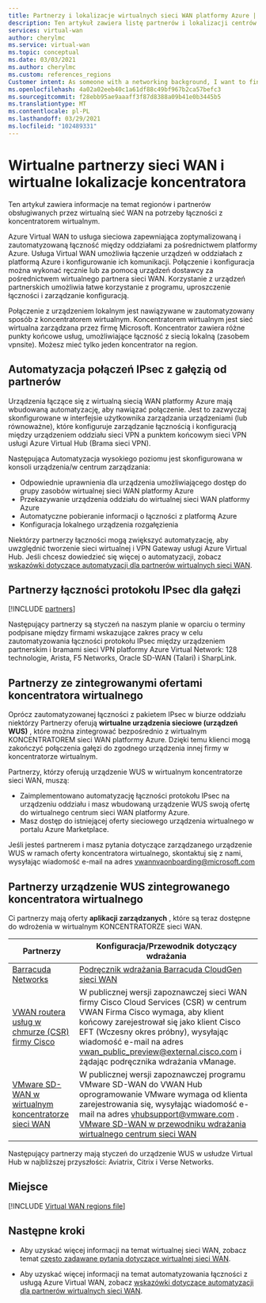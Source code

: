 ```yaml
---
title: Partnerzy i lokalizacje wirtualnych sieci WAN platformy Azure | Microsoft Docs
description: Ten artykuł zawiera listę partnerów i lokalizacji centrów wirtualnych sieci WAN platformy Azure.
services: virtual-wan
author: cherylmc
ms.service: virtual-wan
ms.topic: conceptual
ms.date: 03/03/2021
ms.author: cherylmc
ms.custom: references_regions
Customer intent: As someone with a networking background, I want to find a Virtual WAN partner
ms.openlocfilehash: 4a02a02eeb40c1a61df88c49bf967b2ca57befc3
ms.sourcegitcommit: f28ebb95ae9aaaff3f87d8388a09b41e0b3445b5
ms.translationtype: MT
ms.contentlocale: pl-PL
ms.lasthandoff: 03/29/2021
ms.locfileid: "102489331"
---
```

# <a name="virtual-wan-partners-and-virtual-hub-locations"></a>Wirtualne partnerzy sieci WAN i wirtualne lokalizacje koncentratora

Ten artykuł zawiera informacje na temat regionów i partnerów obsługiwanych przez wirtualną sieć WAN na potrzeby łączności z koncentratorem wirtualnym.

Azure Virtual WAN to usługa sieciowa zapewniająca zoptymalizowaną i zautomatyzowaną łączność między oddziałami za pośrednictwem platformy Azure. Usługa Virtual WAN umożliwia łączenie urządzeń w oddziałach z platformą Azure i konfigurowanie ich komunikacji. Połączenie i konfiguracja można wykonać ręcznie lub za pomocą urządzeń dostawcy za pośrednictwem wirtualnego partnera sieci WAN. Korzystanie z urządzeń partnerskich umożliwia łatwe korzystanie z programu, uproszczenie łączności i zarządzanie konfiguracją.

Połączenie z urządzeniem lokalnym jest nawiązywane w zautomatyzowany sposób z koncentratorem wirtualnym. Koncentratorem wirtualnym jest sieć wirtualna zarządzana przez firmę Microsoft. Koncentrator zawiera różne punkty końcowe usług, umożliwiające łączność z siecią lokalną (zasobem vpnsite). Możesz mieć tylko jeden koncentrator na region.

## <a name="branch-ipsec-connectivity-automation-from-partners"></a><a name="automation"></a>Automatyzacja połączeń IPsec z gałęzią od partnerów

Urządzenia łączące się z wirtualną siecią WAN platformy Azure mają wbudowaną automatyzację, aby nawiązać połączenie. Jest to zazwyczaj skonfigurowane w interfejsie użytkownika zarządzania urządzeniami (lub równoważne), które konfiguruje zarządzanie łącznością i konfiguracją między urządzeniem oddziału sieci VPN a punktem końcowym sieci VPN usługi Azure Virtual Hub (Brama sieci VPN).

Następująca Automatyzacja wysokiego poziomu jest skonfigurowana w konsoli urządzenia/w centrum zarządzania:

* Odpowiednie uprawnienia dla urządzenia umożliwiającego dostęp do grupy zasobów wirtualnej sieci WAN platformy Azure
* Przekazywanie urządzenia oddziału do wirtualnej sieci WAN platformy Azure
* Automatyczne pobieranie informacji o łączności z platformą Azure
* Konfiguracja lokalnego urządzenia rozgałęzienia 

Niektórzy partnerzy łączności mogą zwiększyć automatyzację, aby uwzględnić tworzenie sieci wirtualnej i VPN Gateway usługi Azure Virtual Hub. Jeśli chcesz dowiedzieć się więcej o automatyzacji, zobacz [wskazówki dotyczące automatyzacji dla partnerów wirtualnych sieci WAN](virtual-wan-configure-automation-providers.md).

## <a name="branch-ipsec-connectivity-partners"></a><a name="partners"></a>Partnerzy łączności protokołu IPsec dla gałęzi

[!INCLUDE [partners](../../includes/virtual-wan-partners-include.md)]

Następujący partnerzy są styczeń na naszym planie w oparciu o terminy podpisane między firmami wskazujące zakres pracy w celu zautomatyzowania łączności protokołu IPsec między urządzeniem partnerskim i bramami sieci VPN platformy Azure Virtual Network: 128 technologie, Arista, F5 Networks, Oracle SD-WAN (Talari) i SharpLink.

## <a name="partners-with-integrated-virtual-hub-offerings"></a>Partnerzy ze zintegrowanymi ofertami koncentratora wirtualnego

Oprócz zautomatyzowanej łączności z pakietem IPsec w biurze oddziału niektórzy Partnerzy oferują **wirtualne urządzenia sieciowe (urządzeń WUS)** , które można zintegrować bezpośrednio z wirtualnym KONCENTRATOREM sieci WAN platformy Azure.  Dzięki temu klienci mogą zakończyć połączenia gałęzi do zgodnego urządzenia innej firmy w koncentratorze wirtualnym.  

Partnerzy, którzy oferują urządzenie WUS w wirtualnym koncentratorze sieci WAN, muszą:

* Zaimplementowano automatyzację łączności protokołu IPsec na urządzeniu oddziału i masz wbudowaną urządzenie WUS swoją ofertę do wirtualnego centrum sieci WAN platformy Azure.
* Masz dostęp do istniejącej oferty sieciowego urządzenia wirtualnego w portalu Azure Marketplace.

Jeśli jesteś partnerem i masz pytania dotyczące zarządzanego urządzenie WUS w ramach oferty koncentratora wirtualnego, skontaktuj się z nami, wysyłając wiadomość e-mail na adres vwannvaonboarding@microsoft.com

## <a name="integrated-virtual-hub-nva-partners"></a>Partnerzy urządzenie WUS zintegrowanego koncentratora wirtualnego

Ci partnerzy mają oferty **aplikacji zarządzanych** , które są teraz dostępne do wdrożenia w wirtualnym KONCENTRATORZE sieci WAN.

|Partnerzy|Konfiguracja/Przewodnik dotyczący wdrażania|
|---|---|
|[Barracuda Networks](https://azuremarketplace.microsoft.com/en-us/marketplace/apps/barracudanetworks.barracuda_cloudgenwan_gateway?tab=Overviewus/marketplace/apps/barracudanetworks.barracuda_cloudgenwan_gateway?tab=Overview)| [Podręcznik wdrażania Barracuda CloudGen sieci WAN](https://campus.barracuda.com/product/cloudgenwan/doc/91980640/deployment/)|
|[VWAN routera usług w chmurze (CSR) firmy Cisco](https://aka.ms/ciscoMarketPlaceOffer)| W publicznej wersji zapoznawczej sieci WAN firmy Cisco Cloud Services (CSR) w centrum VWAN Firma Cisco wymaga, aby klient końcowy zarejestrował się jako klient Cisco EFT (Wczesny okres próbny), wysyłając wiadomość e-mail na adres vwan_public_preview@external.cisco.com i żądając podręcznika wdrażania vManage. 
|[VMware SD-WAN w wirtualnym koncentratorze sieci WAN](https://sdwan.vmware.com/partners/microsoft) | W publicznej wersji zapoznawczej programu VMware SD-WAN do VWAN Hub oprogramowanie VMware wymaga od klienta zarejestrowania się, wysyłając wiadomość e-mail na adres vhubsupport@vmware.com . [VMware SD-WAN w przewodniku wdrażania wirtualnego centrum sieci WAN](https://kb.vmware.com/s/article/82746)|

Następujący partnerzy mają styczeń do urządzenie WUS w usłudze Virtual Hub w najbliższej przyszłości: Aviatrix, Citrix i Verse Networks.

## <a name="locations"></a><a name="locations"></a>Miejsce

[!INCLUDE [Virtual WAN regions file](../../includes/virtual-wan-regions-include.md)]

## <a name="next-steps"></a>Następne kroki

* Aby uzyskać więcej informacji na temat wirtualnej sieci WAN, zobacz temat [często zadawane pytania dotyczące wirtualnej sieci WAN](virtual-wan-faq.md).

* Aby uzyskać więcej informacji na temat automatyzowania łączności z usługą Azure Virtual WAN, zobacz [wskazówki dotyczące automatyzacji dla partnerów wirtualnych sieci WAN](virtual-wan-configure-automation-providers.md).
